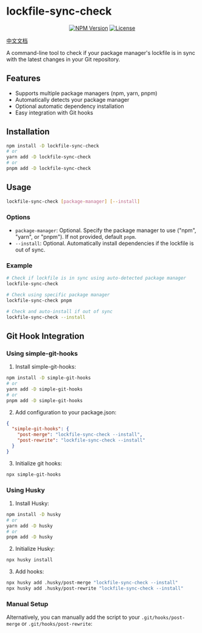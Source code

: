 # lockfile-sync-check

<p align="center">
  <a href="https://www.npmjs.com/package/lockfile-sync-check" target="_blank" rel="noopener noreferrer"><img src="https://badgen.net/npm/v/lockfile-sync-check" alt="NPM Version" /></a>
  <a href="https://github.com/a145789/lockfile-sync-check/blob/master/LICENSE" target="_blank" rel="noopener noreferrer"><img src="https://badgen.net/github/license/a145789/lockfile-sync-check" alt="License" /></a>
</p>

[中文文档](https://github.com/a145789/lockfile-sync-check/blob/master/README.zh-CN.md)

A command-line tool to check if your package manager's lockfile is in sync with the latest changes in your Git repository.

## Features

- Supports multiple package managers (npm, yarn, pnpm)
- Automatically detects your package manager
- Optional automatic dependency installation
- Easy integration with Git hooks

## Installation

```bash
npm install -D lockfile-sync-check
# or
yarn add -D lockfile-sync-check
# or
pnpm add -D lockfile-sync-check
```

## Usage

```bash
lockfile-sync-check [package-manager] [--install]
```

### Options

- `package-manager`: Optional. Specify the package manager to use ("npm", "yarn", or "pnpm"). If not provided, default `pnpm`.
- `--install`: Optional. Automatically install dependencies if the lockfile is out of sync.

### Example

```bash
# Check if lockfile is in sync using auto-detected package manager
lockfile-sync-check

# Check using specific package manager
lockfile-sync-check pnpm

# Check and auto-install if out of sync
lockfile-sync-check --install
```

## Git Hook Integration

### Using simple-git-hooks

1. Install simple-git-hooks:

```bash
npm install -D simple-git-hooks
# or
yarn add -D simple-git-hooks
# or
pnpm add -D simple-git-hooks
```

2. Add configuration to your package.json:

```json
{
  "simple-git-hooks": {
    "post-merge": "lockfile-sync-check --install",
    "post-rewrite": "lockfile-sync-check --install"
  }
}
```

3. Initialize git hooks:

```bash
npx simple-git-hooks
```

### Using Husky

1. Install Husky:

```bash
npm install -D husky
# or
yarn add -D husky
# or
pnpm add -D husky
```

2. Initialize Husky:

```bash
npx husky install
```

3. Add hooks:

```bash
npx husky add .husky/post-merge "lockfile-sync-check --install"
npx husky add .husky/post-rewrite "lockfile-sync-check --install"
```

### Manual Setup

Alternatively, you can manually add the script to your `.git/hooks/post-merge` or `.git/hooks/post-rewrite`:
